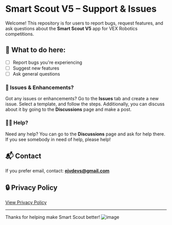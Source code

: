 # Smart Scout V5 – Support & Issues
Welcome! This repository is for users to report bugs, request features, and ask questions about the **Smart Scout V5** app for VEX Robotics competitions.

## 🔧 What to do here:
- [ ] Report bugs you're experiencing
- [ ] Suggest new features
- [ ] Ask general questions

### 🐛 Issues & Enhancements?
Got any issues or enhancements? Go to the **Issues** tab and create a new issue. Select a template, and follow the steps. Additionally, you can discuss about it by going to the **Discussions** page and make a post.

### 🤷‍♂️ Help?
Need any help? You can go to the **Discussions** page and ask for help there. If you see somebody in need of help, please help!

## 📬 Contact
If you prefer email, contact: **ejvdevs@gmail.com**

## 🔒 Privacy Policy
[View Privacy Policy](https://docs.google.com/document/d/e/2PACX-1vQYerIUdQPwHlhUUu_9oYptk7HFg7YIrzqefwW5Arw2QF9uNaxtdU66IDws_g7sQCNQUmLtLeazooEc/pub)

---

Thanks for helping make Smart Scout better!
![image](https://github.com/user-attachments/assets/0b1803e9-2efe-460f-9c98-e96ee0ccba09)

